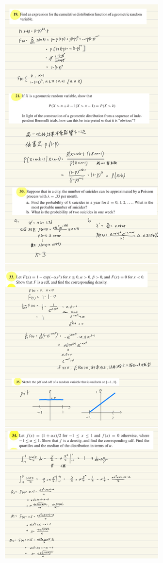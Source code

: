 ![image](https://github.com/HWTeng-Teaching/202409-Math-Stat/blob/main/HW1001/18_Tim/IMG_0721.jpeg)
![image](https://github.com/HWTeng-Teaching/202409-Math-Stat/blob/main/HW1001/18_Tim/IMG_0722.jpeg)
![image](https://github.com/HWTeng-Teaching/202409-Math-Stat/blob/main/HW1001/18_Tim/IMG_0723.jpeg)
